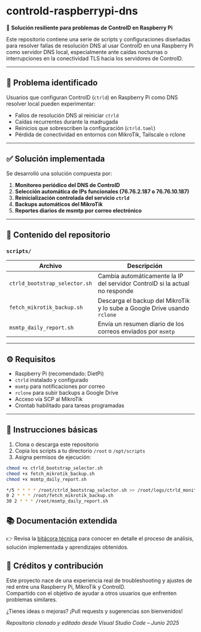# controld-raspberrypi-dns

🔧 **Solución resiliente para problemas de ControlD en Raspberry Pi**

Este repositorio contiene una serie de scripts y configuraciones diseñadas para resolver fallas de resolución DNS al usar ControlD en una Raspberry Pi como servidor DNS local, especialmente ante caídas nocturnas o interrupciones en la conectividad TLS hacia los servidores de ControlD.

---

## 📌 Problema identificado

Usuarios que configuran ControlD (`ctrld`) en Raspberry Pi como DNS resolver local pueden experimentar:

- Fallos de resolución DNS al reiniciar `ctrld`
- Caídas recurrentes durante la madrugada
- Reinicios que sobrescriben la configuración (`ctrld.toml`)
- Pérdida de conectividad en entornos con MikroTik, Tailscale o rclone

---

## ✅ Solución implementada

Se desarrolló una solución compuesta por:

1. **Monitoreo periódico del DNS de ControlD**
2. **Selección automática de IPs funcionales (76.76.2.187 o 76.76.10.187)**
3. **Reinicialización controlada del servicio `ctrld`**
4. **Backups automáticos del MikroTik**
5. **Reportes diarios de msmtp por correo electrónico**

---

## 📁 Contenido del repositorio

### `scripts/`

| Archivo                        | Descripción                                                                 |
|-------------------------------|-----------------------------------------------------------------------------|
| `ctrld_bootstrap_selector.sh` | Cambia automáticamente la IP del servidor ControlD si la actual no responde |
| `fetch_mikrotik_backup.sh`    | Descarga el backup del MikroTik y lo sube a Google Drive usando `rclone`    |
| `msmtp_daily_report.sh`       | Envía un resumen diario de los correos enviados por `msmtp`                 |

---

## ⚙️ Requisitos

- Raspberry Pi (recomendado: DietPi)
- `ctrld` instalado y configurado
- `msmtp` para notificaciones por correo
- `rclone` para subir backups a Google Drive
- Acceso vía SCP al MikroTik
- Crontab habilitado para tareas programadas

---

## 🚀 Instrucciones básicas

1. Clona o descarga este repositorio
2. Copia los scripts a tu directorio `/root` o `/opt/scripts`
3. Asigna permisos de ejecución:

```bash
chmod +x ctrld_bootstrap_selector.sh
chmod +x fetch_mikrotik_backup.sh
chmod +x msmtp_daily_report.sh

*/5 * * * * /root/ctrld_bootstrap_selector.sh >> /root/logs/ctrld_monitor.log 2>&1
0 2 * * * /root/fetch_mikrotik_backup.sh
30 2 * * * /root/msmtp_daily_report.sh
```


## 📚 Documentación extendida

👉 Revisa la [bitácora técnica](docs/bitacora_tecnica.md) para conocer en detalle el proceso de análisis, solución implementada y aprendizajes obtenidos.


## 🧠 Créditos y contribución

Este proyecto nace de una experiencia real de troubleshooting y ajustes de red entre una Raspberry Pi, MikroTik y ControlD.  
Compartido con el objetivo de ayudar a otros usuarios que enfrenten problemas similares.



¿Tienes ideas o mejoras? ¡Pull requests y sugerencias son bienvenidos!

_Repositorio clonado y editado desde Visual Studio Code – Junio 2025_






